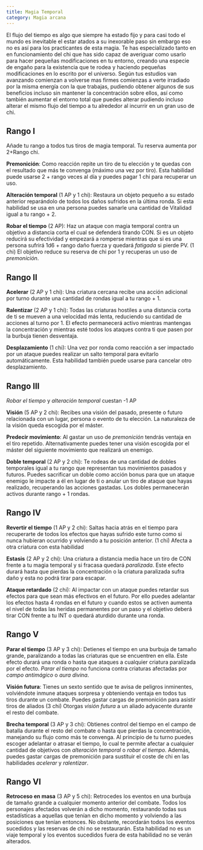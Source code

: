 ```yaml
---
title: Magia Temporal
category: Magia arcana
---
```


El flujo del tiempo es algo que siempre ha estado fijo y para casi todo el mundo es inevitable el estar atados a su inexorable paso sin embargo eso no es así para los practicantes de esta magia. Te has especializado tanto en en funcionamiento del chi que has sido capaz de averiguar como usarlo para hacer pequeñas modificaciones en tu entorno, creando una especie de engaño para la existencia que te rodea y haciendo pequeñas modificaciones en lo escrito por el universo. Según tus estudios van avanzando comienzan a volverse mas firmes comienzas a verte irradiado por la misma energía con la que trabajas, pudiendo obtener algunos de sus beneficios incluso sin mantener la concentración sobre ellos, así como también aumentar el entorno total que puedes alterar pudiendo incluso alterar el mismo flujo del tiempo a tu alrededor al incurrir en un gran uso de chi.

## Rango I

Añade tu rango a todos tus tiros de magia temporal. Tu reserva aumenta por 2+Rango chi.

**Premonición**:  Como reacción repite un tiro de tu elección y te quedas con el resultado que más te convenga (máximo una vez por tiro). Esta habilidad puede usarse 2 + rango veces al día y puedes pagar 1 chi para recuperar un uso.

**Alteración temporal** (1 AP y 1 chi): Restaura un objeto pequeño a su estado anterior reparándolo de todos los daños sufridos en la última ronda. Si esta habilidad se usa en una persona puedes sanarle una cantidad de Vitalidad igual a tu rango + 2.

**Robar el tiempo** (2 AP): Haz un ataque con magia temporal contra un objetivo a distancia corta el cual se defenderá tirando CON. Si es un objeto reducirá su efectividad y empezará a romperse mientras que si es una persona sufrirá 1d6 + rango daño fuerza y quedará *fatigada* si pierde PV. (1 chi) El objetivo reduce su reserva de chi por 1 y recuperas un uso de *premonición*.

## Rango II

**Acelerar** (2 AP y 1 chi): Una criatura cercana recibe una acción adicional por turno durante una cantidad de rondas igual a tu rango + 1. 

**Ralentizar** (2 AP y 1 chi): Todas las criaturas hostiles a una distancia corta de ti se mueven a una velocidad más lenta, reduciendo su cantidad de acciones al turno por 1. El efecto permanecerá activo mientras mantengas la concentración y mientras esté todos los ataques contra ti que pasen por la burbuja tienen desventaja.

**Desplazamiento** (1 chi): Una vez por ronda como reacción a ser impactado por un ataque puedes realizar un salto temporal para evitarlo automáticamente. Esta habilidad también puede usarse para cancelar otro desplazamiento.

## Rango III  

*Robar el tiempo* y *alteración temporal* cuestan -1 AP

**Visión** (5 AP y 2 chi): Recibes una visión del pasado, presente o futuro relacionada con un lugar, persona o evento de tu elección. La naturaleza de la visión queda escogida por el máster. 

**Predecir movimiento**: Al gastar un uso de *premonición* tendrás ventaja en el tiro repetido. Alternativamente puedes tener una visión escogida por el máster del siguiente movimiento que realizará un enemigo.

**Doble temporal** (2 AP y 2 chi): Te rodeas de una cantidad de dobles temporales igual a tu rango que representan tus movimientos pasados y futuros. Puedes sacrificar un doble como acción bonus para que un ataque enemigo le impacte a él en lugar de ti o anular un tiro de ataque que hayas realizado, recuperando las acciones gastadas. Los dobles permanecerán activos durante rango + 1 rondas.

## Rango IV  

**Revertir el tiempo** (1 AP y 2 chi): Saltas hacia atrás en el tiempo para recuperarte de todos los efectos que hayas sufrido este turno como si nunca hubieran ocurrido y volviendo a tu posición anterior. (1 chi) Afecta a otra criatura con esta habilidad

**Estasis** (2 AP y 2 chi): Una criatura a distancia media hace un tiro de CON frente a tu magia temporal y si fracasa quedará *paralizada*. Este efecto durará hasta que pierdas la concentración o la criatura paralizada sufra daño y esta no podrá tirar para escapar.

**Ataque retardado** (2 chi): Al impactar con un ataque puedes retardar sus efectos para que sean más efectivos en el futuro. Por ello puedes adelantar los efectos hasta 4 rondas en el futuro y cuando estos se activen aumenta el nivel de todas las heridas permanentes por un paso y el objetivo deberá tirar CON frente a tu INT o quedará aturdido durante una ronda. 

## Rango V  

**Parar el tiempo** (3 AP y 3 chi): Detienes el tiempo en una burbuja de tamaño grande, paralizando a todas las criaturas que se encuentren en ella. Este efecto durará una ronda o hasta que ataques a cualquier criatura paralizada por el efecto. *Parar el tiempo* no funciona contra criaturas afectadas por *campo antimágico* o *aura divina*. 

**Visión futura**: Tienes un sexto sentido que te avisa de peligros inminentes, volviéndote inmune ataques sorpresa y obteniendo ventaja en todos tus tiros durante un combate. Puedes gastar cargas de premonición para asistir tiros de aliados (3 chi) Otorgas *visión futura* a un aliado adyacente durante el resto del combate.

**Brecha temporal** (3 AP y 3 chi):  Obtienes control del tiempo en el campo de batalla durante el resto del combate o hasta que pierdas la concentración, manejando su flujo como más te convenga. Al principio de tu turno puedes escoger adelantar o atrasar el tiempo, lo cual te permite afectar a cualquier cantidad de objetivos con *alteración temporal* o *robar el tiempo.* Además, puedes gastar cargas de premonición para sustituir el coste de chi en las habilidades *acelerar* y *ralentizar*. 

## Rango VI

**Retroceso en masa** (3 AP y 5 chi): Retrocedes los eventos en una burbuja de tamaño grande a cualquier momento anterior del combate. Todos los personajes afectados volverán a dicho momento, restaurando todas sus estadísticas a aquellas que tenían en dicho momento y volviendo a las posiciones que tenían entonces. No obstante, recordarán todos los eventos sucedidos y las reservas de chi no se restaurarán. Esta habilidad no es un viaje temporal y los eventos sucedidos fuera de esta habilidad no se verán alterados.	